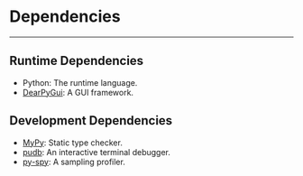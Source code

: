 # Dependencies

---

## Runtime Dependencies

- Python: The runtime language.
- [DearPyGui](https://dearpygui.readthedocs.io/en/latest/index.html): A GUI framework.

## Development Dependencies

- [MyPy](https://mypy.readthedocs.io/en/stable/index.html): Static type checker.
- [pudb](https://github.com/inducer/pudb): An interactive terminal debugger.
- [py-spy](https://github.com/benfred/py-spy): A sampling profiler.
